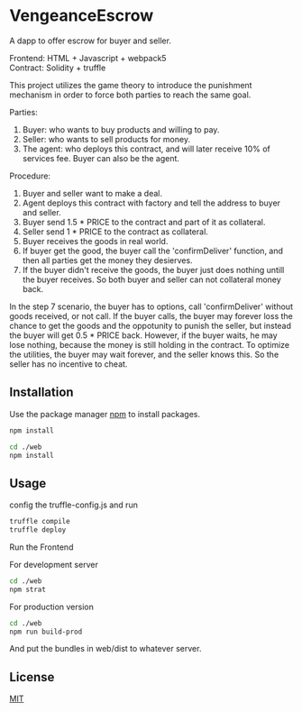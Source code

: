 # VengeanceEscrow

A dapp to offer escrow for buyer and seller.

Frontend: HTML + Javascript + webpack5<br />
Contract: Solidity + truffle<br />

This project utilizes the game theory to introduce the punishment mechanism in order to force both parties to reach the same goal.

Parties:
1. Buyer: who wants to buy products and willing to pay.
2. Seller: who wants to sell products for money.
3. The agent: who deploys this contract, and will later receive 10% of services fee. Buyer can also be the agent.

Procedure:

1. Buyer and seller want to make a deal.
2. Agent deploys this contract with factory and tell the address to buyer and seller.
3. Buyer send 1.5 * PRICE to the contract and part of it as collateral.
4. Seller send 1 * PRICE to the contract as collateral.
5. Buyer receives the goods in real world.
6. If buyer get the good, the buyer call the 'confirmDeliver' function, and then all parties get the money they desierves.
7. If the buyer didn't receive the goods, the buyer just does nothing untill the buyer receives. So both buyer and seller can not collateral money back.

In the step 7 scenario, the buyer has to options, call 'confirmDeliver' without goods received, or not call. If the buyer calls, the buyer may forever loss the chance to get the goods and the oppotunity to punish the seller, but instead the buyer will get 0.5 * PRICE back. However, if the buyer waits, he may lose nothing, because the money is still holding in the contract. To optimize the utilities, the buyer may wait forever, and the seller knows this. So the seller has no incentive to cheat.

## Installation

Use the package manager [npm](https://www.npmjs.com/) to install packages.

```bash
npm install

cd ./web
npm install
```

## Usage

config the truffle-config.js and run
```bash
truffle compile
truffle deploy
```

Run the Frontend

For development server
```bash
cd ./web
npm strat
```

For production version
```bash
cd ./web
npm run build-prod
```
And put the bundles in web/dist to whatever server.


## License
[MIT](https://choosealicense.com/licenses/mit/)